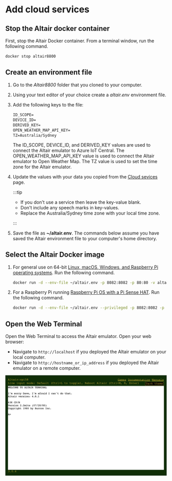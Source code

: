 # Add cloud services


## Stop the Altair docker container

First, stop the Altair Docker container. From a terminal window, run the following command.

```bash
docker stop altair8800
```

## Create an environment file

1. Go to the *Altair8800* folder that you cloned to your computer.
1. Using your text editor of your choice create a *altair.env* environment file.
1. Add the following keys to the file:

    ```env
    ID_SCOPE=
    DEVICE_ID=
    DERIVED_KEY=
    OPEN_WEATHER_MAP_API_KEY=
    TZ=Australia/Sydney
    ```

    The ID_SCOPE, DEVICE_ID, and DERIVED_KEY values are used to connect the Altair emulator to Azure IoT Central. The OPEN_WEATHER_MAP_API_KEY value is used to connect the Altair emulator to Open Weather Map. The TZ value is used to set the time zone for the Altair emulator.

2.  Update the values with your data you copied from the [Cloud sevices](../20-fundamentals/50-Cloud-services/01-Add-cloud-services.md) page.

    :::tip

    - If you don't use a service then leave the key-value blank.
    - Don't include any speech marks in key-values.
    - Replace the Australia/Sydney time zone with your local time zone.

    :::



3. Save the file as **~/altair.env**. The commands below assume you have saved the Altair environment file to your computer's home directory.


## Select the Altair Docker image

1. For general use on 64-bit [Linux, macOS, Windows, and Raspberry Pi operating systems](#general-linux-macos-windows-and-raspberry-pi-users). Run the following command.

    ```bash
    docker run -d --env-file ~/altair.env -p 8082:8082 -p 80:80 -v altair-disks:/Altairdocker/AltairHL_emulator/Disks --name altair8800 --rm glovebox/altair8800:latest
    ```

1. For a Raspberry Pi running [Raspberry Pi OS with a Pi Sense HAT](#raspberry-pi-with-pi-sense-hat-users). Run the following command.

    ```bash
    docker run -d --env-file ~/altair.env --privileged -p 8082:8082 -p 80:80 -v altair-disks:/Altairdocker/AltairHL_emulator/Disks --name altair8800 --rm glovebox/altair8800-pisense:latest
    ```

## Open the Web Terminal

Open the Web Terminal to access the Altair emulator. Open your web browser:

 * Navigate to `http://localhost` if you deployed the Altair emulator on your local computer.
 * Navigate to `http://hostname_or_ip_address` if you deployed the Altair emulator on a remote computer.

![The image shows the web terminal](../20-fundamentals/img/web_terminal_intro.png)
